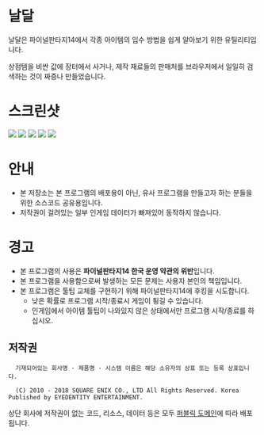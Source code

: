 # 날달
날달은 파이널판타지14에서 각종 아이템의 입수 방법을 쉽게 알아보기 위한 유틸리티입니다.

상점템을 비싼 값에 장터에서 사거나, 제작 재료들의 판매처를 브라우저에서 일일히 검색하는 것이 짜증나 만들었습니다.


# 스크린샷
![](https://i.imgur.com/SJm0kWQ.png) ![](https://i.imgur.com/fw1wOmD.png) ![](https://i.imgur.com/5OHZfp1.png) ![](https://i.imgur.com/YWde7hZ.png) ![](https://i.imgur.com/jujblks.png)


# 안내
* 본 저장소는 본 프로그램의 배포용이 아닌, 유사 프로그램을 만들고자 하는 분들을 위한 소스코드 공유용입니다.
* 저작권이 걸려있는 일부 인게임 데이터가 빠져있어 동작하지 않습니다.


# 경고
* 본 프로그램의 사용은 **파이널판타지14 한국 운영 약관의 위반**입니다.
* 본 프로그램을 사용함으로써 발생하는 모든 문제는 사용자 본인의 책임입니다.
* 본 프로그램은 툴팁 교체를 구현하기 위해 파이널판타지14에 후킹을 시도합니다.
  * 낮은 확률로 프로그램 시작/종료시 게임이 튕길 수 있습니다.
  * 인게임에서 아이템 툴팁이 나와있지 않은 상태에서만 프로그램 시작/종료를 하십시오.


## 저작권
```
  기재되어있는 회사명 · 제품명 · 시스템 이름은 해당 소유자의 상표 또는 등록 상표입니다.

  (C) 2010 - 2018 SQUARE ENIX CO., LTD All Rights Reserved. Korea Published by EYEDENTITY ENTERTAINMENT.
```
상단 회사에 저작권이 없는 코드, 리소스, 데이터 등은 모두
[퍼블릭 도메인](https://ko.wikipedia.org/wiki/%ED%8D%BC%EB%B8%94%EB%A6%AD_%EB%8F%84%EB%A9%94%EC%9D%B8)에 따라 배포됩니다.